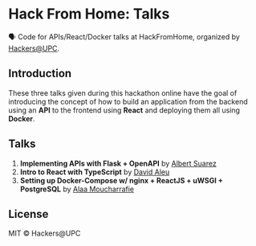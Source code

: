 # Hack From Home: Talks

🗣 Code for APIs/React/Docker talks at HackFromHome, organized by [Hackers@UPC](https://hackersatupc.org/).

## Introduction

These three talks given during this hackathon online have the goal of introducing the concept of how to build an application from the backend using an **API** to the frontend using **React** and deploying them all using **Docker**.

## Talks

1. **Implementing APIs with Flask + OpenAPI** by [Albert Suarez](https://github.com/AlbertSuarez)
2. **Intro to React with TypeScript** by [David Aleu](https://github.com/daleu)
3. **Setting up Docker-Compose w/ nginx + ReactJS + uWSGI + PostgreSQL** by [Alaa Moucharrafie](https://github.com/alaamouch)

## License

MIT © Hackers@UPC
